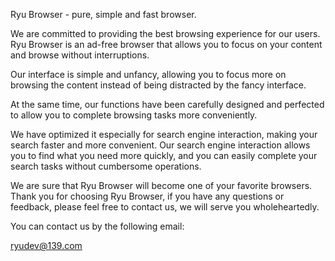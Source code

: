 Ryu Browser - pure, simple and fast browser.

We are committed to providing the best browsing experience for our users. Ryu Browser is an ad-free browser that allows you to focus on your content and browse without interruptions.

Our interface is simple and unfancy, allowing you to focus more on browsing the content instead of being distracted by the fancy interface.

At the same time, our functions have been carefully designed and perfected to allow you to complete browsing tasks more conveniently.

We have optimized it especially for search engine interaction, making your search faster and more convenient. Our search engine interaction allows you to find what you need more quickly, and you can easily complete your search tasks without cumbersome operations.

We are sure that Ryu Browser will become one of your favorite browsers. Thank you for choosing Ryu Browser, if you have any questions or feedback, please feel free to contact us, we will serve you wholeheartedly.

You can contact us by the following email:

ryudev@139.com
